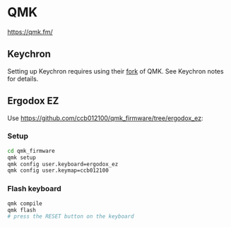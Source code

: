 # QMK

<https://qmk.fm/>

## Keychron

Setting up Keychron requires using their [fork](https://github.com/Keychron/qmk_firmware/) of QMK. See Keychron notes for details.

## Ergodox EZ

Use <https://github.com/ccb012100/qmk_firmware/tree/ergodox_ez>:

### Setup

```zsh
cd qmk_firmware
qmk setup
qmk config user.keyboard=ergodox_ez
qmk config user.keymap=ccb012100
```

### Flash keyboard

```zsh
qmk compile
qmk flash
# press the RESET button on the keyboard
```
